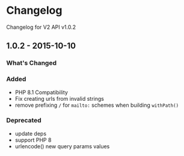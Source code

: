 # Changelog

Changelog for V2 API v1.0.2

## 1.0.2 - 2015-10-10

### What's Changed

### Added

- PHP 8.1 Compatibility
- Fix creating urls from invalid strings
- remove prefixing `/` for `mailto:` schemes when building `withPath()`

### Deprecated

- update deps
- support PHP 8
- urlencode() new query params values
